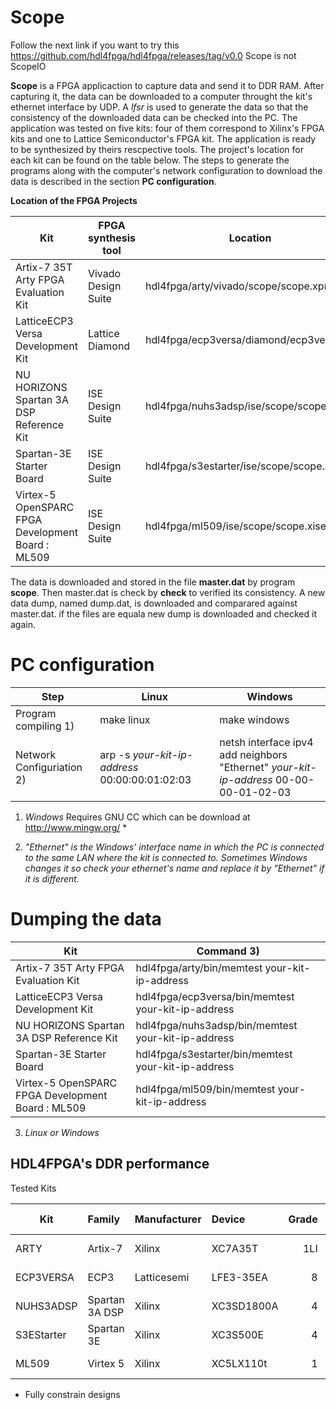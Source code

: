Scope
=====

Follow the next link if you want to try this https://github.com/hdl4fpga/hdl4fpga/releases/tag/v0.0
Scope is not ScopeIO

**Scope** is a FPGA applicaction to capture data and send it to DDR RAM. After capturing it, the data can be downloaded to a
computer throught the kit's ethernet interface by UDP. A *lfsr* is used to generate the data so that the consistency of
the downloaded data can be checked into the PC. The application was tested on five kits: four of them correspond to Xilinx's 
FPGA kits and one to Lattice Semiconductor's FPGA kit.
The application is ready to be synthesized by theirs rescpective tools. The project's location for each kit can be found on 
the table below. The steps to generate the programs along with the computer's network configuration to download the data is
described in the section **PC configuration**.



**Location of the FPGA Projects**

| Kit                                               | FPGA synthesis tool  | Location                                 |
| ------------------------------------------------- | -------------------- | ---------------------------------------- |
| Artix-7 35T Arty FPGA Evaluation Kit              | Vivado Design Suite  | hdl4fpga/arty/vivado/scope/scope.xpr     |
| LatticeECP3 Versa Development Kit                 | Lattice Diamond      | hdl4fpga/ecp3versa/diamond/ecp3versa.ldf |
| NU HORIZONS Spartan 3A DSP Reference Kit          | ISE Design Suite     | hdl4fpga/nuhs3adsp/ise/scope/scope.xise  |
| Spartan-3E Starter Board                          | ISE Design Suite     | hdl4fpga/s3estarter/ise/scope/scope.xise |
| Virtex-5 OpenSPARC FPGA Development Board : ML509 | ISE Design Suite     | hdl4fpga/ml509/ise/scope/scope.xise      |

The data is downloaded and stored in the file **master.dat** by program **scope**. Then master.dat is check by **check**
to verified its consistency. A new data dump, named dump.dat, is downloaded and comparared against master.dat. if the files are equala new dump is downloaded and checked it again.

PC configuration
================

| Step                      | Linux                                          | Windows         |
| ------------------------- | ---------------------------------------------- | --------------- |
| Program compiling 1)      | make linux                                     | make windows |
| Network Configuriation 2) | arp -s *your-kit-ip-address* 00:00:00:01:02:03 | netsh interface ipv4 add neighbors "Ethernet" *your-kit-ip-address* 00-00-00-01-02-03 |


1) *Windows* Requires GNU CC which can be download at http://www.mingw.org/ *

2) *"Ethernet" is the Windows' interface name in which the PC is connected to the same LAN where the kit is connected to.
Sometimes Windows changes it so check your ethernet's name and replace it by "Ethernet" if it is different.*

Dumping the data
================

| Kit                                               | Command 3)                                             |
| ------------------------------------------------- | ---------------------------------------------------- |
| Artix-7 35T Arty FPGA Evaluation Kit              | hdl4fpga/arty/bin/memtest your-kit-ip-address        |
| LatticeECP3 Versa Development Kit                 | hdl4fpga/ecp3versa/bin/memtest your-kit-ip-address   |
| NU HORIZONS Spartan 3A DSP Reference Kit          | hdl4fpga/nuhs3adsp/bin/memtest your-kit-ip-address   |
| Spartan-3E Starter Board                          | hdl4fpga/s3estarter/bin/memtest your-kit-ip-address  |
| Virtex-5 OpenSPARC FPGA Development Board : ML509 | hdl4fpga/ml509/bin/memtest your-kit-ip-address       |

3) *Linux or Windows*

HDL4FPGA's DDR performance
--------------------------

Tested Kits

| Kit        | Family         | Manufacturer   | Device     | Grade | DRAM Clock | Transfer  | Module word |
| ---------- | :------------- | :------------- | :--------- | ----: | ---------: | --------: | ----------: |
| ARTY       | Artix-7        | Xilinx         | XC7A35T    | 1LI   |    525 MHz | 1050 MT/s |  16 bits    |
| ECP3VERSA  | ECP3           | Latticesemi    | LFE3-35EA  | 8     |    500 Mhz | 1000 MT/s |  16 bits    |
| NUHS3ADSP  | Spartan 3A DSP | Xilinx         | XC3SD1800A | 4     |    166 MHz |  333 MT/s |  16 bits    |
| S3EStarter | Spartan 3E     | Xilinx         | XC3S500E   | 4     |    150 MHz |  300 MT/s |  16 bits    |
| ML509      | Virtex 5       | Xilinx         | XC5LX110t  | 1     |    267 MHz |  533 MT/s |  72 bits    |

  * Fully constrain designs
